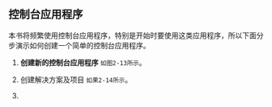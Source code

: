 ## 控制台应用程序

本书将频繁使用控制台应用程序，特别是开始时要使用这类应用程序，所以下面分步演示如何创建一个简单的控制台应用程序。

1. **创建新的控制台应用程序**
``如图2-13所示``。

2. 创建解决方案及项目
``如果2-14所示``。

3. 